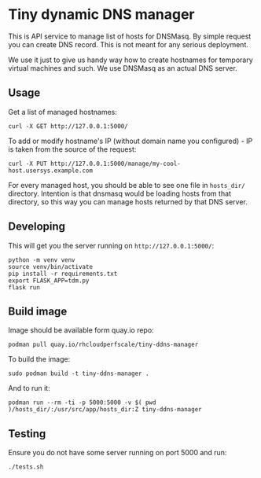 Tiny dynamic DNS manager
========================

This is API service to manage list of hosts for DNSMasq. By simple
request you can create DNS record. This is not meant for any serious
deployment.

We use it just to give us handy way how to create hostnames for temporary
virtual machines and such. We use DNSMasq as an actual DNS server.


Usage
-----

Get a list of managed hostnames:

    curl -X GET http://127.0.0.1:5000/

To add or modify hostname's IP (without domain name you configured) - IP
is taken from the source of the request:

    curl -X PUT http://127.0.0.1:5000/manage/my-cool-host.usersys.example.com

For every managed host, you should be able to see one file in `hosts_dir/`
directory. Intention is that dnsmasq would be loading hosts from that
directory, so this way you can manage hosts returned by that DNS server.


Developing
----------

This will get you the server running on `http://127.0.0.1:5000/`:

    python -m venv venv
    source venv/bin/activate
    pip install -r requirements.txt
    export FLASK_APP=tdm.py
    flask run


Build image
-----------

Image should be available form quay.io repo:

    podman pull quay.io/rhcloudperfscale/tiny-ddns-manager

To build the image:

    sudo podman build -t tiny-ddns-manager .

And to run it:

    podman run --rm -ti -p 5000:5000 -v $( pwd )/hosts_dir/:/usr/src/app/hosts_dir:Z tiny-ddns-manager


Testing
-------

Ensure you do not have some server running on port 5000 and run:

    ./tests.sh
